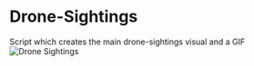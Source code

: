 # Drone-Sightings
Script which creates the main drone-sightings visual and a GIF
![Drone Sightings](http://url/to/img.png)
